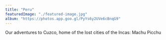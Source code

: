 ```yaml
---
title: "Peru"
featuredImage: "./featured-image.jpg"
album: "https://photos.app.goo.gl/PyYs6y2UVe6cBnqG9"
---
```

Our adventures to Cuzco, home of the lost cities of the Incas: Machu Picchu
